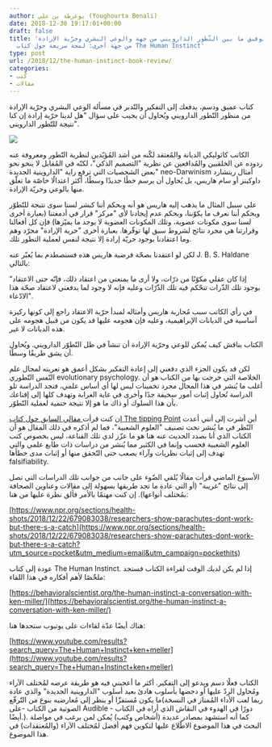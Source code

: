 ```yaml
---
author: يوغرطة بن علي (Youghourta Benali)
date: 2018-12-30 19:17:01+00:00
draft: false
title: 'هل يُمكن التوفيق ما بين التّطور الدارويني من جهة والوعي البشري وحرّية الإرادة
  من جهة أخرى: لمحة سريعة حول كتاب The Human Instinct'
type: post
url: /2018/12/the-human-instinct-book-review/
categories:
- كُتب
- مقالات
---
```


كتاب عميق ودسم، يدفعك إلى التفكير والتّدبر في مسألة الوعي البشري وحرّية الإرادة من منظور التّطور الدارويني ويُحاول أن يجيب على سؤال "هل لدينا حرّية إرادة إن كنا نتيجة للتّطور الدارويني".




[![](https://www.it-scoop.com/wp-content/uploads/2018/12/The-Human-Instinct.jpg)
](https://www.it-scoop.com/2018/12/the-human-instinct-book-review/the-human-instinct/)




الكاتب كاثوليكي الديانة والمُعتقد لكّنه من أشد المُؤيّدين لنظرية التّطور ومعروفة عنه ردوده عن الخلقيين والمُدافعين عن نظرية "التصميم الذكي"، لكنّه في المُقابل لا ينحو نحو بعض الشخصيات التي ترفع راية "الداروينية الجديدة" neo-Darwinism أمثال ريتشارد داوكينز أو سام هاريس، بل يُحاول أن يرسم خطًا جديدًا وسطًا، أكثر اعتدالًا خاصّة ما تعلّق منها بالوعي وحريّة الإرادة.




على سبيل المثال ما يذهب إليه هاريس هو أنه وبحكم أننا كبشر لسنا سوى نتيجة للتّطوّر وبحكم أننا نعرف ما يكوّننا، وبحكم عدم إيجادنا لأي "مركز" قرار في أدمغتنا (بعبارة أخرى لسنا سوى مكونات عضوية، وتلك المكونات العضوية لا يوجد ما يميّزها) فإن كل أفعالنا وقرارتنا هي مجرد نتائج لشروط سبق لها توفّرها. بعبارة أخرى "حرية الإرادة" مجرّد وهم وما اعتقادنا بوجود حريّة إرادة إلا نتيجة لنفس لعملية التطور تلك.




لكن لو اعتقدنا بصحّة فرضية هاريس هذه فسنصطدم بما يُعبّر عنه J. B. S. Haldane بالتالي:




“إذا كان عقلي مكوّنًا من ذرّات، ولا أرى ما يمنعني من اعتقاد ذلك، فإنّه حتى الاعتقاد بوجود تلك الذّرات تتحّكم فيه تلك الذّرّات وعليه فإنه لا وجود لما يدفعني لاعتقاد صحّة هذا الادّعاء".




في رأي الكاتب سبب مُحاربة هاريس وأمثاله لمبدأ حرّية الاعتقاد راجع إلى كونها ركيزة أساسية في الديانات الإبراهيمية، وعليه فإن هجومه عليها قد يكون من قبيل هجومه على هذه الديانات لا غير.




الكتاب يناقش كيف يُمكن للوعي وحرّية الإرادة أن تنشآ في ظل التّطوّر الدارويني. ويُحاول أن يشق طريقًا وسطًا.




لكن قد يكون الجزء الذي دفعني إلى إعادة التفكير بشكل أعمق هو تعريته لمجال علم النّفس التّطوري evolutionary psychology. الخلاصة التي خرجت بها من الكتاب هو أن أغلب ما يُنشر في هذا المجال مجرد تخمينات ليس لها أي أساس علمي، فتجد الدراسة تلو الدراسة تُحاول إثبات أمور سخيفة جدًا وأخرى في غاية الغرابة وتهدف كلها إلى إقناعك بأن هذا السلوك أو ذاك ما هو إلا نتيجة حتمية لعملية التّطوّر.




إن كنت قرأت[ مقالي السابق حول كتاب ](https://www.it-scoop.com/2018/12/the-tipping-point-book-review/)[The tipping Point](https://www.it-scoop.com/2018/12/the-tipping-point-book-review/) أين أشرت إلى أنني أعدت النّظر في ما يُنشر تحت تصنيف "العلوم الشعبية"، فما لم أذكره في ذلك المقال هو أن الكتاب الذي أنا بصدد الحديث عنه هنا هو ما عزّز لدي تلك القناعة، ليس بخصوص كتب العلوم الشعبية فحسب وإنما في الكثير مما يُنشر من دراسات ذات طابع علمي والتي تهدف إلى إثبات نظريات وآراء يصعب حتى التّحقق منها أو إثبات مدى خطأها falsifiability.




الأسبوع الماضي قرأت مقالًا يُلقي الضّوء على جانب من جوانب تلك الدراسات التي تصل إلى نتائج "غريبة" (أو التي عادة ما تجد طريقها بسهولة إلى مقالات وعناوين الصحافة بمُختلف أنواعها). إن كنت مهتمًا بالأمر فألق نظرة عليها من هنا:




[https://www.npr.org/sections/health-shots/2018/12/22/679083038/researchers-show-parachutes-dont-work-but-there-s-a-catch](https://www.npr.org/sections/health-shots/2018/12/22/679083038/researchers-show-parachutes-dont-work-but-there-s-a-catch?utm_source=pocket&utm_medium=email&utm_campaign=pockethits)




عودة إلى كتاب The Human Instinct. إذا لم يكن لديك الوقت لقراءة الكتاب فستجد ملخّصًا لأهم أفكاره في هذا اللقاء:




[https://behavioralscientist.org/the-human-instinct-a-conversation-with-ken-miller/](https://behavioralscientist.org/the-human-instinct-a-conversation-with-ken-miller/)




هناك أيضًا عدّة لقاءات على يوتيوب ستجدها هنا:




[https://www.youtube.com/results?search_query=The+Human+Instinct+ken+meller](https://www.youtube.com/results?search_query=The+Human+Instinct+ken+meller)




الكتاب فعلًا دسم ويدعو إلى التفكير. أكثر ما أعجبني فيه هو طريقة عرضه لمُختلف الآراء ومُحاول الردّ عليها أو دحضها بأسلوب هادئ بعيد أسلوب "الداروينية الجديدة" والذي عادة ما يكون مُستفزّا أو ينظر إلى مُعارضيه بنوع من التّرفّع(ربما لعب الأداء المُمتاز في النسخة الصوتية من الكتاب -على Audible - دورًا في الهدوء في النقاش الذي أراه في الكتاب أيضًا.). كما أنه استشهد بمصادر عديدة (أشخاص وكتب) يُمكن لمن يرغب في مواصلة البحث في هذا الموضوع الاطّلاع عليها لتكوين فهم أفضل لمُختلف الآراء (والمُعتقدات) في هذا الموضوع.
